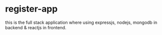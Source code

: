 # register-app
this is the full stack application where using expressjs, nodejs, mongodb in backend &amp; reactjs in frontend.
